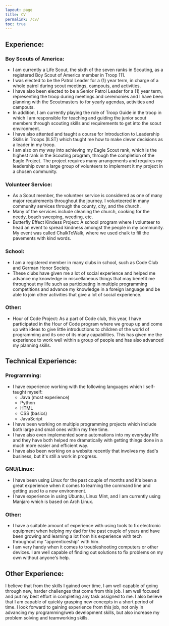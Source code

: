 ```yaml
---
layout: page
title: CV
permalink: /cv/
toc: true
---
```


## Experience:
### Boy Scouts of America:
- I am currently a Life Scout, the sixth of the seven ranks in Scouting, as a registered Boy Scout of America member in Troop 111.
- I was elected to be the Patrol Leader for a (1) year term, in charge of a whole patrol during scout meetings, campouts, and activities.
- I have also been elected to be a Senior Patrol Leader for a (1) year term, representing the troop during meetings and ceremonies and I have been planning with the Scoutmasters to for yearly agendas, activities and campouts.
- In addition, I am currently playing the role of Troop Guide in the troop in which I am responsible for teaching and guiding the junior scout members through scouting skills and requirements to get into the scout environment.
- I have also attented and taught a course for Introduction to Leadership Skills in Troops (ILST) which taught me how to make clever decisions as a leader in my troop.
- I am also on my way into achieving my Eagle Scout rank, which is the highest rank in the Scouting program, through the completion of the Eagle Project. The project requires many arrangements and requires my leadership over a large group of volunteers to implement it my project in a chosen community.

### Volunteer Service:
- As a Scout member, the volunteer service is considered as one of many major requirements throughout the journey. I volunteered in many community services through the county, city, and the church.
- Many of the services include cleaning the church, cooking for the needy, beach sweeping, weeding, etc.
- Butterfly Effect Kindess Project: A school program where I volunteer to head an event to spread kindness amongst the people in my community. My event was called ChalkToWalk, where we used chalk to fill the pavements with kind words.

### School:
- I am a registered member in many clubs in school, such as Code Club and German Honor Society.
- These clubs have given me a lot of social experience and helped me advance my knowledge in miscellaneous things that may benefit me throughout my life such as participating in multiple programming competitions and advance my knowledge in a foreign language and be able to join other activities that give a lot of social experience.

### Other:
- Hour of Code Project: As a part of Code club, this year, I have participated in the Hour of Code program where we group up and come up with ideas to give little introductions to children of the world of programming and its one of its many capabilities. This has given me the experience to work well within a group of people and has also advanced my planning skills.

## Technical Experience:
### Programming:
- I have experience working with the following languages which I self-taught myself:
    - Java (most experience)
    - Python
    - HTML
    - CSS (basics)
    - JavaScript
- I have been working on multiple programming projects which include both large and small ones within my free time.
- I have also even implemented some automations into my everyday life and they have both helped me dramatically with getting things done in a much more easier and efficient way.
- I have also been working on a website recently that involves my dad's business, but it's still a work in progress.

### GNU/Linux:
- I have been using Linux for the past couple of months and it's been a great experience when it comes to learning the command line and getting used to a new environment.
- I have experience in using Ubuntu, Linux Mint, and I am currently using Manjaro which is based on Arch Linux.

### Other:
- I have a suitable amount of experience with using tools to fix electronic equipment when helping my dad for the past couple of years and have been growing and learning a lot from his experience with tech throughout my "apprenticeship" with him.
- I am very handy when it comes to troubleshooting computers or other devices. I am well capable of finding out solutions to fix problems on my own without anyone's help.

## Other Experience:
I believe that from the skills I gained over time, I am well capable of going through new, harder challenges that come from this job. I am well focused and put my best effort in completing any task assigned to me. I also believe that I am capable of quickly grasping new concepts in a short period of time. I look forward to gaining experience from this job, not only in advancing my programming/web development skills, but also increase my problem solving and teamworking skills.
